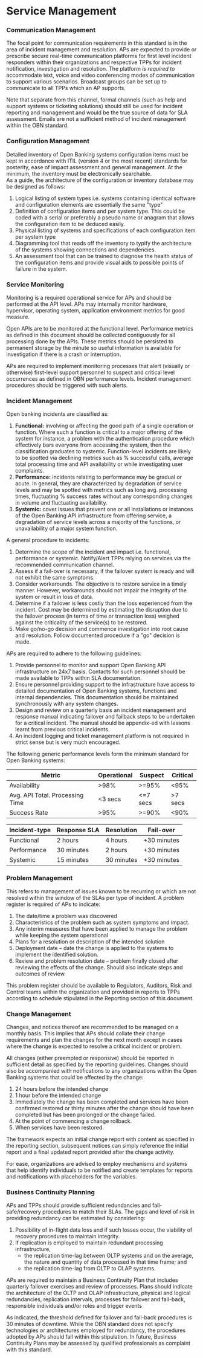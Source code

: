 # Service Management

### Communication Management <a href="servicemanagement-communicationmanagement" id="servicemanagement-communicationmanagement"></a>

The focal point for communication requirements in this standard is in the area of incident management and resolution. APs are expected to provide or prescribe secure real-time communication platforms for first level incident responders within their organizations and respective TPPs for incident notification, investigation and resolution. The platform _is required to_ accommodate text, voice and video conferencing modes of communication to support various scenarios. Broadcast groups can be set up to communicate to all TPPs which an AP supports.

Note that separate from this channel, formal channels (such as help and support systems or ticketing solutions) should still be used for incident reporting and management and would be the true source of data for SLA assessment. Emails are not a sufficient method of incident management within the OBN standard.

### Configuration Management <a href="servicemanagement-configurationmanagement" id="servicemanagement-configurationmanagement"></a>

Detailed inventory of Open Banking systems configuration items must be kept in accordance with ITIL (version 4 or the most recent) standards for posterity, ease of impact assessment and general management. At the minimum, the inventory must be electronically searchable.\
As a guide, the architecture of the configuration or inventory database may be designed as follows:

1. Logical listing of system types i.e. systems containing identical software and configuration elements are essentially the same "type"
2. Definition of configuration items and per system type. This could be coded with a serial or preferably a pseudo name or anagram that allows the configuration item to be deduced easily.
3. Physical listing of systems and specifications of each configuration item per system type
4. Diagramming tool that reads off the inventory to typify the architecture of the systems showing connections and dependencies.
5. An assessment tool that can be trained to diagnose the health status of the configuration items and provide visual aids to possible points of failure in the system.

### Service Monitoring <a href="servicemanagement-servicemonitoring" id="servicemanagement-servicemonitoring"></a>

Monitoring is a required operational service for APs and should be performed at the API level. APs may internally monitor hardware, hypervisor, operating system, application environment metrics for good measure.

Open APIs are to be monitored at the functional level. Performance metrics as defined in this document should be collected contiguously for all processing done by the APIs. These metrics should be persisted to permanent storage by the minute so useful information is available for investigation if there is a crash or interruption.

APs are required to implement monitoring processes that alert (visually or otherwise) first-level support personnel to suspect and critical level occurrences as defined in OBN performance levels. Incident management procedures should be triggered with such alerts.

### Incident Management <a href="servicemanagement-incidentmanagement" id="servicemanagement-incidentmanagement"></a>

Open banking incidents are classified as:

1. **Functional:** involving or affecting the good path of a single operation or function. Where such a function is critical to a major offering of the system for instance, a problem with the authentication procedure which effectively bars everyone from accessing the system, then the classification graduates to systemic. Function-level incidents are likely to be spotted via declining metrics such as % successful calls, average total processing time and API availability or while investigating user complaints.
2. **Performance:** incidents relating to performance may be gradual or acute. In general, they are characterized by degradation of service levels and may be spotted with metrics such as long avg. processing times, fluctuating % success rates without any corresponding changes in volume and fluctuating availability.
3. **Systemic:** cover issues that prevent one or all installations or instances of the Open Banking API infrastructure from offering service, a degradation of service levels across a majority of the functions, or unavailability of a major system function.

A general procedure to incidents:

1. Determine the scope of the incident and impact i.e. functional, performance or systemic. Notify/Alert TPPs relying on services via the recommended communication channel.
2. Assess if a fail-over is necessary, if the failover system is ready and will not exhibit the same symptoms.
3. Consider workarounds. The objective is to restore service in a timely manner. However, workarounds should not impair the integrity of the system or result in loss of data.
4. Determine if a failover is less costly than the loss experienced from the incident. Cost may be determined by estimating the disruption due to the failover process (in terms of time or transaction loss) weighed against the criticality of the service(s) to be restored.
5. Make go/no-go decision and commence investigation into root cause and resolution. Follow documented procedure if a "go" decision is made.

APs are required to adhere to the following guidelines:

1. Provide personnel to monitor and support Open Banking API infrastructure on 24x7 basis. Contacts for such personnel should be made available to TPPs within SLA documentation.
2. Ensure personnel providing support to the infrastructure have access to detailed documentation of Open Banking systems, functions and internal dependencies. This documentation should be maintained synchronously with any system changes.
3. Design and review on a quarterly basis an incident management and response manual indicating failover and failback steps to be undertaken for a critical incident. The manual should be appendix-ed with lessons learnt from previous critical incidents.
4. An incident logging and ticket management platform is not required in strict sense but is very much encouraged.

The following generic performance levels form the minimum standard for Open Banking systems:

| Metric                          | Operational | Suspect  | Critical |
| ------------------------------- | ----------- | -------- | -------- |
| Availability                    | >98%        | >=95%    | <95%     |
| Avg. API Total. Processing Time | <3 secs     | <=7 secs | >7 secs  |
| Success Rate                    | >95%        | >=90%    | <90%     |

| Incident-type | Response SLA | Resolution | Fail-over   |
| ------------- | ------------ | ---------- | ----------- |
| Functional    | 2 hours      | 4 hours    | +30 minutes |
| Performance   | 30 minutes   | 2 hours    | +30 minutes |
| Systemic      | 15 minutes   | 30 minutes | +30 minutes |

### &#x20;Problem Management <a href="servicemanagement-problemmanagement" id="servicemanagement-problemmanagement"></a>

This refers to management of issues known to be recurring or which are not resolved within the window of the SLAs per type of incident. A problem register is required of APs to indicate:

1. The date/time a problem was discovered
2. Characteristics of the problem such as system symptoms and impact.
3. Any interim measures that have been applied to manage the problem while keeping the system operational
4. Plans for a resolution or description of the intended solution
5. Deployment date – date the change is applied to the systems to implement the identified solution.
6. Review and problem resolution date – problem finally closed after reviewing the effects of the change. Should also indicate steps and outcomes of review.

This problem register should be available to Regulators, Auditors, Risk and Control teams within the organization and provided in reports to TPPs according to schedule stipulated in the Reporting section of this document.

### Change Management <a href="servicemanagement-changemanagement" id="servicemanagement-changemanagement"></a>

Changes, and notices thereof are recommended to be managed on a monthly basis. This implies that APs should collate their change requirements and plan the changes for the next month except in cases where the change is expected to resolve a critical incident or problem.

All changes (either preempted or responsive) should be reported in sufficient detail as specified by the reporting guidelines. Changes should also be accompanied with notifications to any organizations within the Open Banking systems that could be affected by the change:

1. 24 hours before the intended change
2. 1 hour before the intended change
3. Immediately the change has been completed and services have been confirmed restored or thirty minutes after the change should have been completed but has been prolonged or the change failed.
4. At the point of commencing a change rollback.
5. When services have been restored.

The framework expects an initial change report with content as specified in the reporting section, subsequent notices can simply reference the initial report and a final updated report provided after the change activity.

For ease, organizations are advised to employ mechanisms and systems that help identify individuals to be notified and create templates for reports and notifications with placeholders for the variables.

### Business Continuity Planning <a href="servicemanagement-businesscontinuityplanning" id="servicemanagement-businesscontinuityplanning"></a>

APs and TPPs should provide sufficient redundancies and fail-safe/recovery procedures to match their SLAs. The gaps and level of risk in providing redundancy can be estimated by considering:

1. Possibility of in-flight data loss and if such losses occur, the viability of recovery procedures to maintain integrity.
2. If replication is employed to maintain redundant processing infrastructure,
   * the replication time-lag between OLTP systems and on the average, the nature and quantity of data processed in that time frame; and
   * the replication time-lag from OLTP to OLAP systems.

APs are required to maintain a Business Continuity Plan that includes quarterly failover exercises and review of processes. Plans should indicate the architecture of the OLTP and OLAP infrastructure, physical and logical redundancies, replication intervals, processes for failover and fail-back, responsible individuals and/or roles and trigger events

As indicated, the threshold defined for failover and fail-back procedures is 30 minutes of downtime. While the OBN standard does not specify technologies or architectures employed for redundancy, the procedures adopted by APs should fall within this stipulation. In future, Business Continuity Plans may be assessed by qualified professionals as complaint with this standard.
